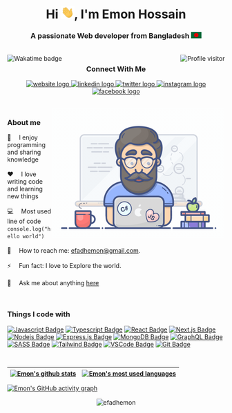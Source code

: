 <h1 align="center">Hi <img src="/assets/hello.gif" alt="Hello gif" width="30"/>, I'm Emon Hossain</h1>

<h3 align="center">A passionate Web developer from Bangladesh <img src="/assets/bangladesh.png" alt="Bangladesh national flag" width="24"/></h3>

<br/>

<a href="https://wakatime.com/@ddc55c54-5b43-4abf-ac5d-999ee1b4fab0">
  <img align="left" src="https://wakatime.com/badge/user/ddc55c54-5b43-4abf-ac5d-999ee1b4fab0.svg" alt="Wakatime badge">
</a>

<a href="https://komarev.com/ghpvc/?username=efadhemon">
  <img align="right" src="https://komarev.com/ghpvc/?username=efadhemon&label=Visitors&color=0e75b6&style=flat" alt="Profile visitor" />
</a>

<h3 align="center">Connect With Me</h3>

<p align="center">

  <a href="https://emonhossain.com">
    <img src="https://img.shields.io/badge/Website-DC143C?style=for-the-badge&logo=medium&logoColor=white" alt="website logo" />
  </a>
  
  <a href="https://linkedin.com/in/efadhemon">
    <img src="https://img.shields.io/badge/LinkedIn-0077B5?style=for-the-badge&logo=linkedin&logoColor=white" alt="linkedin logo" />
  </a>

  <a href="https://twitter.com/efadhemon">
    <img src="https://img.shields.io/badge/Twitter-1DA1F2?style=for-the-badge&logo=twitter&logoColor=white" alt="twitter logo" />
  </a>

  <a href="https://instagram.com/efadhemon">
    <img src="https://img.shields.io/badge/Instagram-fe4164?style=for-the-badge&logo=instagram&logoColor=white" alt="instagram logo" />
  </a>

  <a href="https://facebook.com/efadhemon">
    <img src="https://img.shields.io/badge/Facebook-20BEFF?&style=for-the-badge&logo=facebook&logoColor=white" alt="facebook logo" />
  </a>

</p>

<br />

<img align="right" src="/assets/programmer.gif" alt="Coding gif" width="400px" />

### About me

🥰 &emsp;I enjoy programming and sharing knowledge <br/><br/>
❤️ &emsp;I love writing code and learning new things<br/><br/>
💻 &emsp;Most used line of code `console.log("hello world")` <br/><br/>
📧 &emsp;How to reach me: efadhemon@gmail.com.<br/><br/>
⚡ &emsp;Fun fact: I love to Explore the world.<br/><br/>
💬 &emsp;Ask me about anything [here](https://github.com/efadhemon/efadhemon/issues)

<p><br/></p>

### Things I code with

[![Javascript Badge](https://img.shields.io/badge/-Javascript-F0DB4F?style=for-the-badge&labelColor=black&logo=javascript&logoColor=F0DB4F)](#) [![Typescript Badge](https://img.shields.io/badge/-Typescript-007acc?style=for-the-badge&labelColor=black&logo=typescript&logoColor=007acc)](#) [![React Badge](https://img.shields.io/badge/-React-61DBFB?style=for-the-badge&labelColor=black&logo=react&logoColor=61DBFB)](#) [![Next.js Badge](https://img.shields.io/badge/next.js-000000?style=for-the-badge&logo=nextdotjs&logoColor=white)](#) [![Nodejs Badge](https://img.shields.io/badge/-Nodejs-3C873A?style=for-the-badge&labelColor=black&logo=node.js&logoColor=3C873A)](#) [![Express.js Badge](https://img.shields.io/badge/Express.js-000000?style=for-the-badge&logo=express&logoColor=white)](#) [![MongoDB Badge](https://img.shields.io/badge/MongoDB-4EA94B?style=for-the-badge&logo=mongodb&logoColor=white)](#) [![GraphQL Badge](https://img.shields.io/badge/-GraphQl-e535ab?style=for-the-badge&labelColor=black&logo=node.js&logoColor=e535ab)](#) [![SASS Badge](https://img.shields.io/badge/Sass-CC6699?style=for-the-badge&logo=sass&logoColor=white)](#) [![Tailwind Badge](https://img.shields.io/badge/Tailwind%20CSS-092749?style=for-the-badge&logo=tailwindcss&logoColor=06B6D4&labelColor=000000)](#) [![VSCode Badge](https://img.shields.io/badge/Visual_Studio-5C2D91?style=for-the-badge&logo=visual%20studio&logoColor=white)](#) [![Git Badge](https://img.shields.io/badge/Git-F05032?style=for-the-badge&logo=git&logoColor=white)](#)

<br/>

| <a href="https://github.com/efadhemon"><img align="center" src="https://github-readme-stats.vercel.app/api?username=efadhemon&include_all_commits=true&count_private=true&show_icons=true&theme=react&hide_border=true&bg_color=1F222E&title_color=F85D7F&icon_color=F8D866" alt="Emon's github stats" /></a> | <a href="https://github.com/efadhemon"><img align="center" src="https://github-readme-stats.vercel.app/api/top-langs/?username=efadhemon&layout=compact&theme=react&hide_border=true&bg_color=1F222E&title_color=F85D7F&icon_color=F8D866" alt="Emon's most used languages" /></a> |
| ------------------------------------------------------------------------------------------------------------------------------------------------------------------------------------------------------------------------------------------------------------------------------------------------------------- | ---------------------------------------------------------------------------------------------------------------------------------------------------------------------------------------------------------------------------------------------------------------------------------- |

[![Emon's GitHub activity graph](https://activity-graph.herokuapp.com/graph?username=efadhemon&bg_color=1F222E&color=F8D866&line=F85D7F&point=FFFFFF&hide_border=true)](https://github.com/efadhemon)

<p align="center">
  <img align="center" src="https://github-readme-streak-stats.herokuapp.com/?user=efadhemon&&theme=tokyonight" alt="efadhemon" />
</p>

